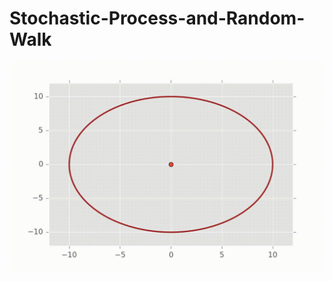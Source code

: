 # Stochastic-Process-and-Random-Walk
![](https://github.com/jqsheng94/Stochastic-Process-and-Random-Walk/blob/master/RandomWalk.gif)
